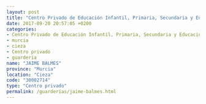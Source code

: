 ```yaml
---
layout: post
title: "Centro Privado de Educación Infantil, Primaria, Secundaria y Educación Especial JAIME BALMES"
date: 2017-09-20 20:57:05 +0200
categories:
- Centro Privado de Educación Infantil, Primaria, Secundaria y Educación Especial
- murcia
- cieza
- Centro privado
- guarderia
name: "JAIME BALMES"
province: "Murcia"
location: "Cieza"
code: "30002714"
type: "Centro privado"
permalink: /guarderias/jaime-balmes.html
---
```

